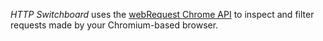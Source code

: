 *HTTP Switchboard* uses the [webRequest Chrome API](http://developer.chrome.com/extensions/webRequest.html) to inspect and filter requests made by your Chromium-based browser.

